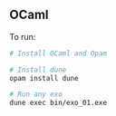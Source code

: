 ## OCaml

To run:

```bash
# Install OCaml and Opam

# Install dune
opam install dune

# Run any exo
dune exec bin/exo_01.exe
```
